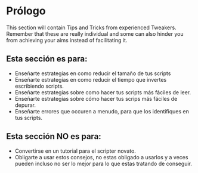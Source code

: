 # Prólogo

This section will contain Tips and Tricks from experienced Tweakers.  
Remember that these are really individual and some can also hinder you from achieving your aims instead of facilitating it.

## Esta sección es para:
- Enseñarte estrategias en como reducir el tamaño de tus scripts
- Enseñarte estrategias en como reducir el tiempo que invertes escribiendo scripts.
- Enseñarte estrategias sobre como hacer tus scripts más fáciles de leer.
- Enseñarte estrategias sobre cómo hacer tus scrips más fáciles de depurar.
- Enseñarte errores que occuren a menudo, para que los identifiques en tus scripts.



## Esta sección NO es para:

- Convertirse en un tutorial para el scripter novato.
- Obligarte a usar estos consejos, no estas obligado a usarlos y a veces pueden incluso no ser lo mejor para lo que estas tratando de conseguir.